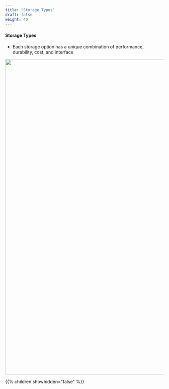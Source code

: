 ```yaml
---
title: "Storage Types"
draft: false
weight: 40
---
```


#### Storage Types
- Each storage option has a unique combination of performance, durability, cost, and interface

<img src='/images/storage-types.png' width='1000px'>


{{% children showhidden="false" %}}
